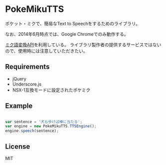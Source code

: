 PokeMikuTTS
===========

ポケット・ミクで、簡易なText to Speechをするためのライブラリ。


なお、2014年6月時点では、Google Chromeでのみ動作する。

[ミク語変換API]( http://aikelab.net/mikugo/)を利用している。
ライブラリ製作者の提供するサービスではないので、使用時には注意していただきたい。

## Requirements
* jQuery
* Underscore.js
* NSX-1互換モードに設定されたポケミク


## Example
```JavaScript

var sentence = '犬も歩けば棒に当たる';
var engine = new PokeMikuTTS.TTSEngine();
engine.speech(sentence);

```

## License
MIT